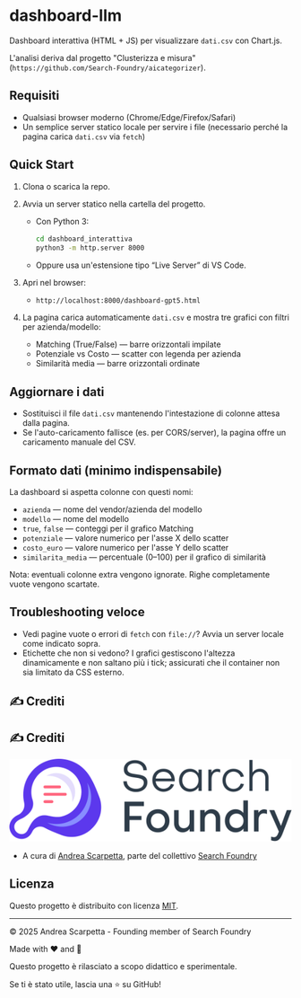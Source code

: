 # dashboard-llm

Dashboard interattiva (HTML + JS) per visualizzare `dati.csv` con Chart.js.

L'analisi deriva dal progetto "Clusterizza e misura" (`https://github.com/Search-Foundry/aicategorizer`).

## Requisiti

- Qualsiasi browser moderno (Chrome/Edge/Firefox/Safari)
- Un semplice server statico locale per servire i file (necessario perché la pagina carica `dati.csv` via `fetch`)

## Quick Start

1) Clona o scarica la repo.

2) Avvia un server statico nella cartella del progetto.

   - Con Python 3:

     ```bash
     cd dashboard_interattiva
     python3 -m http.server 8000
     ```

   - Oppure usa un'estensione tipo “Live Server” di VS Code.

3) Apri nel browser:

   - `http://localhost:8000/dashboard-gpt5.html`

4) La pagina carica automaticamente `dati.csv` e mostra tre grafici con filtri per azienda/modello:

   - Matching (True/False) — barre orizzontali impilate
   - Potenziale vs Costo — scatter con legenda per azienda
   - Similarità media — barre orizzontali ordinate

## Aggiornare i dati

- Sostituisci il file `dati.csv` mantenendo l'intestazione di colonne attesa dalla pagina.
- Se l'auto-caricamento fallisce (es. per CORS/server), la pagina offre un caricamento manuale del CSV.

## Formato dati (minimo indispensabile)

La dashboard si aspetta colonne con questi nomi:

- `azienda` — nome del vendor/azienda del modello
- `modello` — nome del modello
- `true`, `false` — conteggi per il grafico Matching
- `potenziale` — valore numerico per l'asse X dello scatter
- `costo_euro` — valore numerico per l'asse Y dello scatter
- `similarita_media` — percentuale (0–100) per il grafico di similarità

Nota: eventuali colonne extra vengono ignorate. Righe completamente vuote vengono scartate.

## Troubleshooting veloce

- Vedi pagine vuote o errori di `fetch` con `file://`? Avvia un server locale come indicato sopra.
- Etichette che non si vedono? I grafici gestiscono l'altezza dinamicamente e non saltano più i tick; assicurati che il container non sia limitato da CSS esterno.

## ✍️ Crediti

## ✍️ Crediti

![Search Foundry](screenshots/SearchFoundryLogo.svg)

- A cura di [Andrea Scarpetta](https://www.andreascarpetta.it), parte del collettivo [Search Foundry](https://www.searchfoundry.pro)

## Licenza

Questo progetto è distribuito con licenza [MIT](LICENSE).

---
© 2025 Andrea Scarpetta - Founding member of Search Foundry

Made with ❤️ and 🤖

Questo progetto è rilasciato a scopo didattico e sperimentale.

Se ti è stato utile, lascia una ⭐️ su GitHub!


